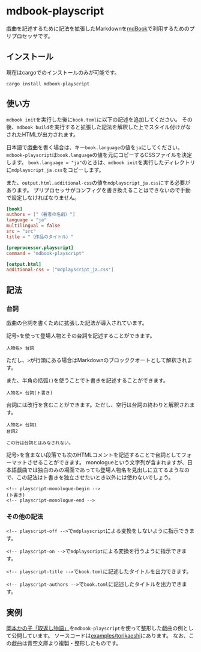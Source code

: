 # mdbook-playscript

戯曲を記述するために記法を拡張したMarkdownを[mdBook](https://github.com/rust-lang/mdBook)で利用するためのプリプロセッサです。

## インストール

現在はcargoでのインストールのみが可能です。

```
cargo install mdbook-playscript
```

## 使い方

`mdbook init`を実行した後に`book.toml`に以下の記述を追加してください。
その後、`mdbook build`を実行すると拡張した記法を解釈した上でスタイル付けがなされたHTMLが出力されます。

日本語で戯曲を書く場合は、キー`book.language`の値を`ja`にしてください。
`mdbook-playscript`は`book.language`の値を元にコピーするCSSファイルを決定します。
`book.language = "ja"`のときは、`mdbook init`を実行したディレクトリに`mdplayscript_ja.css`をコピーします。

また、`output.html.additional-css`の値を`mdplayscript_ja.css`にする必要があります。
プリプロセッサがコンフィグを書き換えることはできないので手動で設定しなければなりません。

```toml
[book]
authors = ["（著者の名前）"]
language = "ja"
multilingual = false
src = "src"
title = "（作品のタイトル）"

[preprocessor.playscript]
command = "mdbook-playscript"

[output.html]
additional-css = ["mdplayscript_ja.css"]
```

## 記法

### 台詞

戯曲の台詞を書くために拡張した記法が導入されています。

記号`>`を使って登場人物とその台詞を記述することができます。

```
人物名> 台詞
```

ただし、`>`が行頭にある場合はMarkdownのブロッククオートとして解釈されます。

また、半角の括弧`()`を使うことでト書きを記述することができます。

```
人物名> 台詞(ト書き)
```

台詞には改行を含むことができます。ただし、空行は台詞の終わりと解釈されます。

```
人物名> 台詞1
台詞2

この行は台詞とはみなされない。
```

記号`>`を含まない段落でも次のHTMLコメントを記述することで台詞としてフォーマットさせることができます。
monologueという文字列が含まれますが、日本語戯曲では独白のみの場面であっても登場人物名を見出しに立てるようなので、この記法はト書きを独立させたいとき以外には使わないでしょう。

```
<!-- playscript-monologue-begin -->
(ト書き)
<!-- playscript-monologue-end -->
```

### その他の記法

`<!-- playscript-off -->`で`mdplayscript`による変換をしないように指示できます。

`<!-- playscript-on -->`で`mdplayscript`による変換を行うように指示できます。

`<!-- playscript-title -->`で`book.toml`に記述したタイトルを出力できます。

`<!-- playscript-authors -->`で`book.toml`に記述したタイトルを出力できます。

## 実例

[岡本かの子「取返し物語」](https://shotarotsuji.github.io/mdbook-playscript/torikaeshi/)を`mdbook-playscript`を使って整形した戯曲の例として公開しています。
ソースコードは[examples/torikaeshi](./examples/torikaeshi)にあります。
なお、この戯曲は青空文庫より複製・整形したものです。
